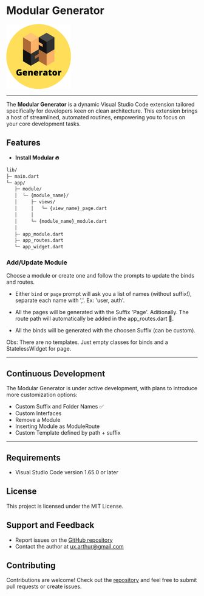 # Modular Generator

![Modular Generator logo](assets/logo.png)

---

The **Modular Generator** is a dynamic Visual Studio Code extension tailored specifically for developers keen on clean architecture. This extension brings a host of streamlined, automated routines, empowering you to focus on your core development tasks.

## Features

- **Install Modular 🔥**

```txt
lib/
├─ main.dart
└─ app/
   ├─ module/
   │  └─ {module_name}/
   │     ├─ views/
   │     │   └─ {view_name}_page.dart
   │     │
   │     └─ {module_name}_module.dart
   │
   ├─ app_module.dart
   ├─ app_routes.dart
   └─ app_widget.dart
```

### Add/Update Module

Choose a module or create one and follow the prompts to update the binds and routes.

- Either `bind` or `page` prompt will ask you a list of names (without suffix!), separate each name with ','. Ex: 'user, auth'.

- All the pages will be generated with the Suffix 'Page'. Aditionally. The route path will automatically be added in the app_routes.dart 🥳.

- All the binds will be generated with the choosen Suffix (can be custom).

Obs: There are no templates. Just empty classes for binds and a StatelessWidget for page.

---

## Continuous Development

The Modular Generator is under active development, with plans to introduce more customization options:

- Custom Suffix and Folder Names ✅
- Custom Interfaces
- Remove a Module
- Inserting Module as ModuleRoute
- Custom Template defined by path + suffix

---

## Requirements

- Visual Studio Code version 1.65.0 or later

## License

This project is licensed under the MIT License.

## Support and Feedback

- Report issues on the [GitHub repository](https://github.com/arthurbcd/modular-generator/issues)
- Contact the author at [ux.arthur@gmail.com](mailto:ux.arthur@gmail.com)

## Contributing

Contributions are welcome! Check out the [repository](https://github.com/arthurbcd/modular-generator.git) and feel free to submit pull requests or create issues.
